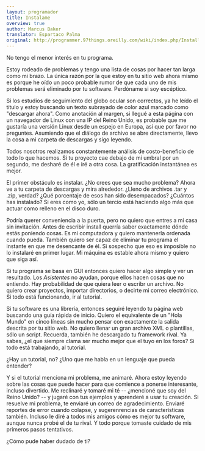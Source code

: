 ```yaml
---
layout: programador
title: Instalame
overview: true
author: Marcus Baker
translator: Espartaco Palma
original: http://programmer.97things.oreilly.com/wiki/index.php/Install_Me
---
```


No tengo el menor interés en tu programa.

Estoy rodeado de problemas y tengo una lista de cosas por hacer tan larga como mi brazo. La única razón por la que estoy en tu sitio web ahora mismo es porque he oído un poco probable rumor de que cada uno de mis problemas será eliminado por tu software. Perdóname si soy escéptico.

Si los estudios de seguimiento del globo ocular son correctos, ya he leído el título y estoy buscando un texto subrayado de color azul marcado como "descargar ahora". Como anotación al margen, si llegué a esta página con un navegador de Linux con una IP del Reino Unido, es probable que me gustaría una versión Linux desde un espejo en Europa, así que por favor no preguntes. Asumiendo que el diálogo de archivo se abre directamente, llevo la cosa a mi carpeta de descargas y sigo leyendo.

Todos nosotros realizamos constantemente análisis de costo-beneficio de todo lo que hacemos. Si tu proyecto cae debajo de mi umbral por un segundo, me desharé de él e iré a otra cosa. La gratificación instantánea es mejor.

El primer obstáculo es instalar. ¿No crees que sea mucho problema? Ahora ve a tu carpeta de descargas y mira alrededor. ¿Lleno de archivos .tar y .zip, verdad? ¿Qué porcentaje de esos han sido desempacados? ¿Cuántos has instalado? Si eres como yo, sólo un tercio  está haciendo algo más que actuar como relleno en el disco duro.

Podría querer conveniencia a la puerta, pero no quiero que entres a mi casa sin invitación. Antes de escribir install querría saber exactamente dónde estás poniendo cosas. Es mi computadora y quiero mantenerla ordenada cuando pueda. También quiero ser capaz de eliminar tu programa el instante en que me desencante de él. Si sospecho que eso es imposible no lo instalaré en primer lugar. Mi máquina es estable ahora mismo y quiero que siga así.

Si tu programa se basa en GUI entonces quiero hacer algo simple y ver un resultado. Los _Asistentes_ no ayudan, porque ellos hacen cosas que no entiendo. Hay probabilidad de que quiera leer o escribr un archivo. No quiero crear proyectos, importar directorios, o decirte mi correo electrónico. Si todo está funcionando, ir al tutorial.

Si tu software es una librería, entonces seguiré leyendo tu página web buscando una guía rápida de inicio. Quiero el equivalente de un "Hola Mundo" en cinco líneas sin mucho pensar con exactamente la salida descrita por tu sitio web. No quiero llenar un gran archivo XML o plantillas, sólo un script. Recuerda, también he descargado tu framework rival. Ya sabes, ¿el que siempre clama ser mucho mejor que el tuyo en los foros? Si todo está trabajando, al tutorial.

¿Hay un tutorial, no? ¿Uno que me habla en un lenguaje que pueda entender?

Y si el tutorial menciona mi problema, me animaré. Ahora estoy leyendo sobre las cosas que puede hacer para que comience a ponerse interesante, incluso divertido. Me reclinaré y tomaré mi té -- ¿mencioné que soy del Reino Unido? -- y jugaré con tus ejemplos y aprenderé a usar tu creación. Si resuelve mi problema, te enviaré un correo de agradecimiento. Enviaré reportes de error cuando colapse, y sugerenrencias de características también. Incluso le diré a todos mis amigos cómo es mejor tu software, aunque nunca probé el de tu rival. Y todo porque tomaste cuidado de mis primeros pasos tentativos.

¿Cómo pude haber dudado de ti?



